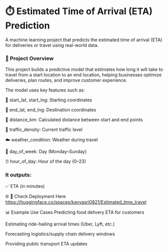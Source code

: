 # ⏱️ Estimated Time of Arrival (ETA) Prediction
A machine learning project that predicts the estimated time of arrival (ETA) for deliveries or travel using real-world data.

### 🚀  Project Overview
 This project builds a predictive model that estimates how long it will take to travel from a start location to an end location, helping businesses optimize deliveries, plan routes, and improve customer experience.

The model uses key features such as:

📍 start_lat, start_lng: Starting coordinates

📍 end_lat, end_lng: Destination coordinates

📏 distance_km: Calculated distance between start and end points

🚦 traffic_density: Current traffic level

☁️ weather_condition: Weather during travel

📅 day_of_week: Day (Monday–Sunday)

⏰ hour_of_day: Hour of the day (0–23)

### It outputs:

✅ ETA (in minutes)


🌐 🔗 Check Deployment Here
https://huggingface.co/spaces/kavyasri0821/Estimated_time_travel



📊 Example Use Cases
Predicting food delivery ETA for customers

Estimating ride-hailing arrival times (Uber, Lyft, etc.)

Forecasting logistics/supply chain delivery windows

Providing public transport ETA updates
